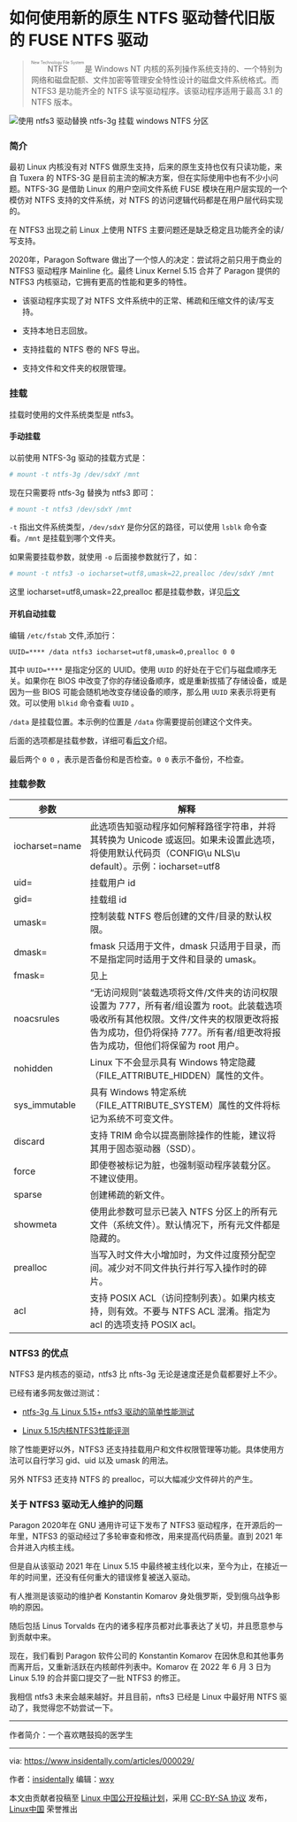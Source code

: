 [#]: subject: "如何使用新的原生 NTFS 驱动替代旧版的 FUSE NTFS 驱动"
[#]: via: "https://www.insidentally.com/articles/000029/"
[#]: author: "insidentally https://www.insidentally.com"
[#]: keywords: " 文件系统 ntfs3 ntfs-3g 分区"
[#]: url: "发布后链接，由发布人填写"

如何使用新的原生 NTFS 驱动替代旧版的 FUSE NTFS 驱动
======

> <ruby>NTFS<rt>New Technology File System</rt></ruby> 是 Windows NT 内核的系列操作系统支持的、一个特别为网络和磁盘配额、文件加密等管理安全特性设计的磁盘文件系统格式。而 NTFS3 是功能齐全的 NTFS 读写驱动程序。该驱动程序适用于最高 3.1 的 NTFS 版本。

![使用 ntfs3 驱动替换 ntfs-3g 挂载 windows NTFS 分区][1]

### 简介

最初 Linux 内核没有对 NTFS 做原生支持，后来的原生支持也仅有只读功能，来自 Tuxera 的 NTFS-3G 是目前主流的解决方案，但在实际使用中也有不少小问题。NTFS-3G 是借助 Linux 的用户空间文件系统 FUSE 模块在用户层实现的一个模仿对 NTFS 支持的文件系统，对 NTFS 的访问逻辑代码都是在用户层代码实现的。

在 NTFS3 出现之前 Linux 上使用 NTFS 主要问题还是缺乏稳定且功能齐全的读/写支持。

2020年，Paragon Software 做出了一个惊人的决定：尝试将之前只用于商业的 NTFS3 驱动程序 Mainline 化。最终 Linux Kernel 5.15 合并了 Paragon 提供的 NTFS3 内核驱动，它拥有更高的性能和更多的特性。

* 该驱动程序实现了对 NTFS 文件系统中的正常、稀疏和压缩文件的读/写支持。

* 支持本地日志回放。

* 支持挂载的 NTFS 卷的 NFS 导出。

* 支持文件和文件夹的权限管理。

### 挂载

挂载时使用的文件系统类型是 ntfs3。

#### 手动挂载

以前使用 NTFS-3g 驱动的挂载方式是：

``` bash
# mount -t ntfs-3g /dev/sdxY /mnt
```

现在只需要将 ntfs-3g 替换为 ntfs3 即可：

``` bash
# mount -t ntfs3 /dev/sdxY /mnt
```

`-t` 指出文件系统类型，`/dev/sdxY` 是你分区的路径，可以使用 `lsblk` 命令查看。`/mnt` 是挂载到哪个文件夹。

如果需要挂载参数，就使用 `-o` 后面接参数就行了，如：

``` bash
# mount -t ntfs3 -o iocharset=utf8,umask=22,prealloc /dev/sdxY /mnt
```

这里 iocharset=utf8,umask=22,prealloc 都是挂载参数，详见[后文](#挂载参数)

#### 开机自动挂载

编辑 `/etc/fstab` 文件,添加行：

```
UUID=**** /data ntfs3 iocharset=utf8,umask=0,prealloc 0 0
```

其中 `UUID=****` 是指定分区的 UUID。使用 `UUID` 的好处在于它们与磁盘顺序无关。如果你在 BIOS 中改变了你的存储设备顺序，或是重新拔插了存储设备，或是因为一些 BIOS 可能会随机地改变存储设备的顺序，那么用 `UUID` 来表示将更有效。可以使用 `blkid` 命令查看 `UUID` 。 

`/data`  是挂载位置。本示例的位置是 `/data` 你需要提前创建这个文件夹。

后面的选项都是挂载参数，详细可看[后文](#挂载参数)介绍。

最后两个 `0 0` ，表示是否备份和是否检查。`0 0` 表示不备份，不检查。

### 挂载参数

| 参数 | 解释 |
| --- | --- |
| iocharset=name | 此选项告知驱动程序如何解释路径字符串，并将其转换为 Unicode 或返回。如果未设置此选项，将使用默认代码页（CONFIG\\u NLS\\u default）。示例：iocharset=utf8 |
| uid= | 挂载用户 id |
| gid= | 挂载组 id |
| umask= | 控制装载 NTFS 卷后创建的文件/目录的默认权限。 |
| dmask= | fmask 只适用于文件，dmask 只适用于目录，而不是指定同时适用于文件和目录的 umask。 |
| fmask= |见上|
| noacsrules | “无访问规则”装载选项将文件/文件夹的访问权限设置为 777，所有者/组设置为 root。此装载选项吸收所有其他权限。文件/文件夹的权限更改将报告为成功，但仍将保持 777。所有者/组更改将报告为成功，但他们将保留为 root 用户。 |
| nohidden | Linux 下不会显示具有 Windows 特定隐藏（FILE\_ATTRIBUTE\_HIDDEN）属性的文件。 |
| sys\_immutable | 具有 Windows 特定系统（FILE\_ATTRIBUTE\_SYSTEM）属性的文件将标记为系统不可变文件。 |
| discard | 支持 TRIM 命令以提高删除操作的性能，建议将其用于固态驱动器（SSD）。 |
| force | 即使卷被标记为脏，也强制驱动程序装载分区。不建议使用。 |
| sparse | 创建稀疏的新文件。 |
| showmeta | 使用此参数可显示已装入 NTFS 分区上的所有元文件（系统文件）。默认情况下，所有元文件都是隐藏的。 |
| prealloc | 当写入时文件大小增加时，为文件过度预分配空间。减少对不同文件执行并行写入操作时的碎片。 |
| acl | 支持 POSIX ACL（访问控制列表）。如果内核支持，则有效。不要与 NTFS ACL 混淆。指定为 acl 的选项支持 POSIX acl。 |

### NTFS3 的优点

NTFS3 是内核态的驱动，ntfs3 比 nfts-3g 无论是速度还是负载都要好上不少。

已经有诸多网友做过测试：

* [ntfs-3g 与 Linux 5.15+ ntfs3 驱动的简单性能测试](https://biluohc.github.io/posts/ntfs3gvsntfs3/)

* [Linux 5.15内核NTFS3性能评测](https://bbs.deepin.org/post/236260)

除了性能更好以外，NTFS3 还支持挂载用户和文件权限管理等功能。具体使用方法可以自行学习 gid、uid 以及 umask 的用法。

另外 NTFS3 还支持 NTFS 的 prealloc，可以大幅减少文件碎片的产生。

### 关于 NTFS3 驱动无人维护的问题

Paragon 2020年在 GNU 通用许可证下发布了 NTFS3 驱动程序，在开源后的一年里，NTFS3 的驱动经过了多轮审查和修改，用来提高代码质量。直到 2021 年合并进入内核主线。

但是自从该驱动 2021 年在 Linux 5.15 中最终被主线化以来，至今为止，在接近一年的时间里，还没有任何重大的错误修复被送入驱动。

有人推测是该驱动的维护者 Konstantin Komarov 身处俄罗斯，受到俄乌战争影响的原因。

随后包括 Linus Torvalds 在内的诸多程序员都对此事表达了关切，并且愿意参与到贡献中来。

现在，我们看到 Paragon 软件公司的 Konstantin Komarov 在因休息和其他事务而离开后，又重新活跃在内核邮件列表中。Komarov 在 2022 年 6 月 3 日为Linux 5.19 的合并窗口提交了一批 NTFS3 的修正。

我相信 ntfs3 未来会越来越好。并且目前，nfts3 已经是 Linux 中最好用 NTFS 驱动了，我觉得您不妨尝试一下。

---

作者简介：一个喜欢瞎鼓捣的医学生

------

via: https://www.insidentally.com/articles/000029/

作者：[insidentally](https://www.insidentally.com)
编辑：[wxy](https://github.com/wxy)

本文由贡献者投稿至 [Linux 中国公开投稿计划](https://github.com/LCTT/Articles/)，采用 [CC-BY-SA 协议](https://creativecommons.org/licenses/by-sa/4.0/deed.zh) 发布，[Linux中国](https://linux.cn/) 荣誉推出

[1]: https://s1.ax1x.com/2022/06/27/jVemcj.jpg
